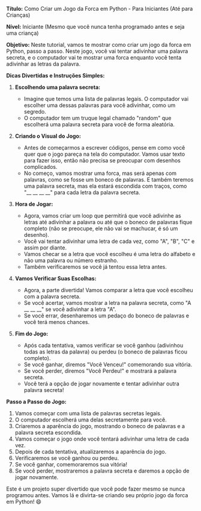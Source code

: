 **Título:** Como Criar um Jogo da Forca em Python - Para Iniciantes (Até para Crianças)

**Nível:** Iniciante (Mesmo que você nunca tenha programado antes e seja uma criança)

**Objetivo:** Neste tutorial, vamos te mostrar como criar um jogo da forca em Python, passo a passo. Neste jogo, você vai tentar adivinhar uma palavra secreta, e o computador vai te mostrar uma forca enquanto você tenta adivinhar as letras da palavra.

**Dicas Divertidas e Instruções Simples:**

1. **Escolhendo uma palavra secreta:**
   - Imagine que temos uma lista de palavras legais. O computador vai escolher uma dessas palavras para você adivinhar, como um segredo.
   - O computador tem um truque legal chamado "random" que escolherá uma palavra secreta para você de forma aleatória.

2. **Criando o Visual do Jogo:**
   - Antes de começarmos a escrever códigos, pense em como você quer que o jogo pareça na tela do computador. Vamos usar texto para fazer isso, então não precisa se preocupar com desenhos complicados.
   - No começo, vamos mostrar uma forca, mas será apenas com palavras, como se fosse um boneco de palavras. E também teremos uma palavra secreta, mas ela estará escondida com traços, como "__ __ __ __" para cada letra da palavra secreta.

3. **Hora de Jogar:**
   - Agora, vamos criar um loop que permitirá que você adivinhe as letras até adivinhar a palavra ou até que o boneco de palavras fique completo (não se preocupe, ele não vai se machucar, é só um desenho).
   - Você vai tentar adivinhar uma letra de cada vez, como "A", "B", "C" e assim por diante.
   - Vamos checar se a letra que você escolheu é uma letra do alfabeto e não uma palavra ou número estranho.
   - Também verificaremos se você já tentou essa letra antes.

4. **Vamos Verificar Suas Escolhas:**
   - Agora, a parte divertida! Vamos comparar a letra que você escolheu com a palavra secreta.
   - Se você acertar, vamos mostrar a letra na palavra secreta, como "A __ __ __" se você adivinhar a letra "A".
   - Se você errar, desenharemos um pedaço do boneco de palavras e você terá menos chances.

5. **Fim do Jogo:**
   - Após cada tentativa, vamos verificar se você ganhou (adivinhou todas as letras da palavra) ou perdeu (o boneco de palavras ficou completo).
   - Se você ganhar, diremos "Você Venceu!" comemorando sua vitória.
   - Se você perder, diremos "Você Perdeu!" e mostrará a palavra secreta.
   - Você terá a opção de jogar novamente e tentar adivinhar outra palavra secreta!

**Passo a Passo do Jogo:**

1. Vamos começar com uma lista de palavras secretas legais.
2. O computador escolherá uma delas secretamente para você.
3. Criaremos a aparência do jogo, mostrando o boneco de palavras e a palavra secreta escondida.
4. Vamos começar o jogo onde você tentará adivinhar uma letra de cada vez.
5. Depois de cada tentativa, atualizaremos a aparência do jogo.
6. Verificaremos se você ganhou ou perdeu.
7. Se você ganhar, comemoraremos sua vitória!
8. Se você perder, mostraremos a palavra secreta e daremos a opção de jogar novamente.

Este é um projeto super divertido que você pode fazer mesmo se nunca programou antes. Vamos lá e divirta-se criando seu próprio jogo da forca em Python! 😄